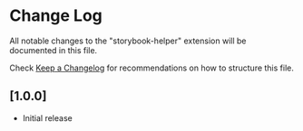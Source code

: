 # Change Log

All notable changes to the "storybook-helper" extension will be documented in this file.

Check [Keep a Changelog](http://keepachangelog.com/) for recommendations on how to structure this file.

## [1.0.0]

- Initial release